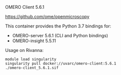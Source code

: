 OMERO Client 5.6.1

https://github.com/ome/openmicroscopy

This container provides the Python 3.7 bindings for:
- OMERO-server 5.6.1 (CLI and Python bindings)
- OMERO-insight 5.5.11

Usage on Rivanna:
```
module load singularity
singularity pull docker://uvarc/omero-client:5.6.1
./omero-client_5.6.1.sif
```
